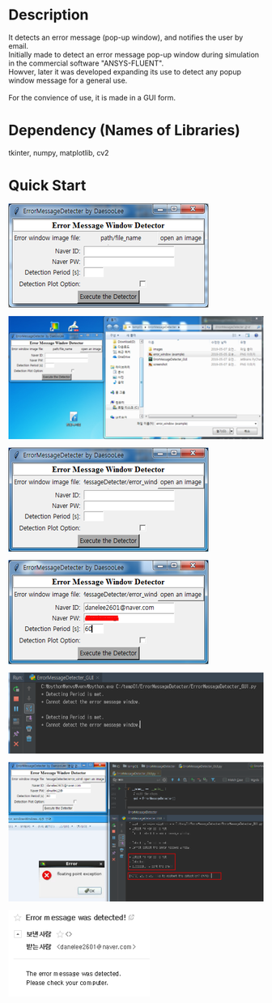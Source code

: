 # Description
 It detects an error message (pop-up window), and notifies the user by email. <br>
 Initially made to detect an error message pop-up window during simulation in the commercial software "ANSYS-FLUENT". <br>
 Howver, later it was developed expanding its use to detect any popup window message for a general use. <br>
 <br>
 For the convience of use, it is made in a GUI form.<br>
 
# Dependency (Names of Libraries)
  tkinter, numpy, matplotlib, cv2
  
# Quick Start
<img src="ErrorMessageDetecter/images/a01.PNG"> <br>

<img src="ErrorMessageDetecter/images/a02.PNG"> <br>

<img src="ErrorMessageDetecter/images/a03.PNG"> <br>

<img src="ErrorMessageDetecter/images/a09.PNG"> <br>

<img src="ErrorMessageDetecter/images/a05.PNG"> <br>

<img src="ErrorMessageDetecter/images/a06.PNG"> <br>

<img src="ErrorMessageDetecter/images/a08.PNG"> <br>
